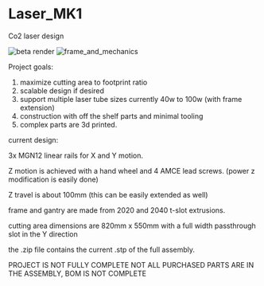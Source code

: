 # Laser_MK1
Co2 laser design

![beta render](https://github.com/nemgrea/Laser_MK1/blob/master/Image_.JPG) ![frame_and_mechanics](https://github.com/nemgrea/Laser_MK1/blob/master/Image_1.JPG)

Project goals:
1. maximize cutting area to footprint ratio
2. scalable design if desired
3. support multiple laser tube sizes currently 40w to 100w (with frame extension)
4. construction with off the shelf parts and minimal tooling
5. complex parts are 3d printed.


current design: 

3x MGN12 linear rails for X and Y motion. 

Z motion is achieved with a hand wheel and 4 AMCE lead screws. (power z modification is easily done)

Z travel is about 100mm (this can be easily extended as well)

frame and gantry are made from 2020 and 2040 t-slot extrusions.

cutting area dimensions are 820mm x 550mm with a full width passthrough slot in the Y direction


the .zip file contains the current .stp of the full assembly.

PROJECT IS NOT FULLY COMPLETE NOT ALL PURCHASED PARTS ARE IN THE ASSEMBLY, BOM IS NOT COMPLETE
